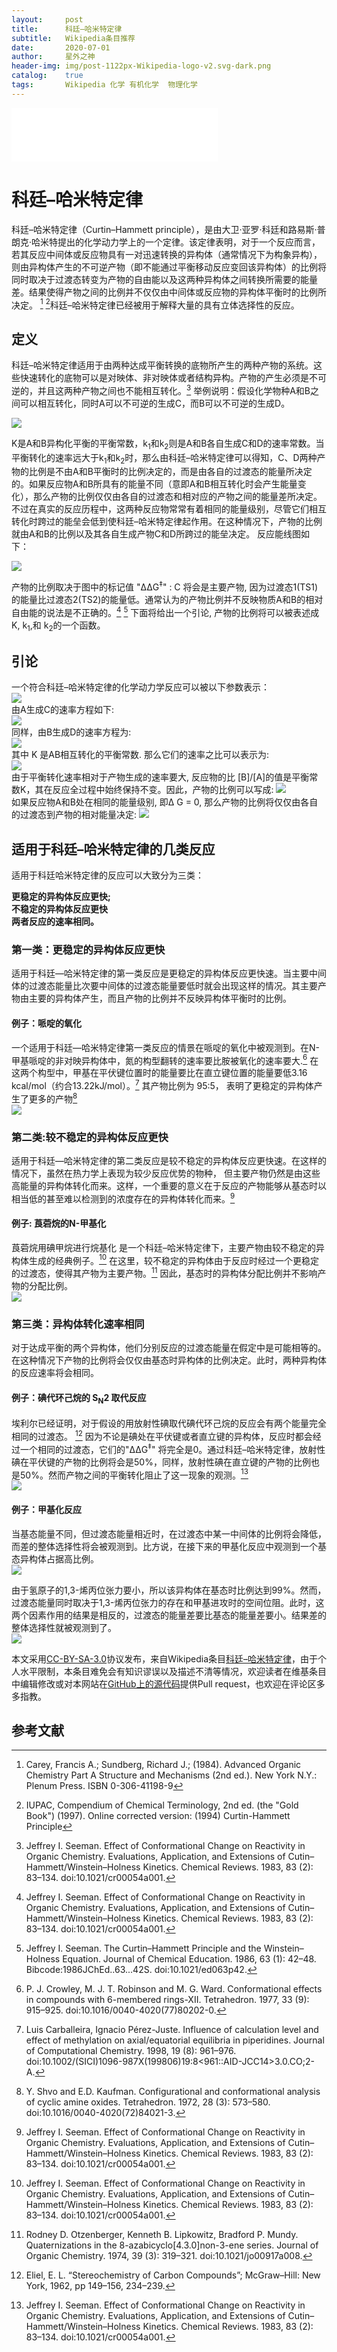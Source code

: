 ```yaml
---
layout:     post
title:      科廷–哈米特定律
subtitle:   Wikipedia条目推荐
date:       2020-07-01
author:     星外之神
header-img: img/post-1122px-Wikipedia-logo-v2.svg-dark.png
catalog:    true
tags:       Wikipedia 化学 有机化学  物理化学
---
```


<iframe frameborder="no" border="0" marginwidth="0" marginheight="0" width="330" height="86" src="//music.163.com/outchain/player?type=2&id=1391282017&auto=1&height=66"></iframe>

# 科廷–哈米特定律

科廷–哈米特定律（Curtin–Hammett principle），是由大卫·亚罗·科廷和路易斯·普朗克·哈米特提出的化学动力学上的一个定律。该定律表明，对于一个反应而言，若其反应中间体或反应物具有一对迅速转换的异构体（通常情况下为构象异构），则由异构体产生的不可逆产物（即不能通过平衡移动反应变回该异构体）的比例将同时取决于过渡态转变为产物的自由能以及这两种异构体之间转换所需要的能量差。结果使得产物之间的比例并不仅仅由中间体或反应物的异构体平衡时的比例所决定。 [^1] [^2]科廷–哈米特定律已经被用于解释大量的具有立体选择性的反应。

## 定义

科廷–哈米特定律适用于由两种达成平衡转换的底物所产生的两种产物的系统。这些快速转化的底物可以是对映体、非对映体或者结构异构。产物的产生必须是不可逆的，并且这两种产物之间也不能相互转化。[^3]
举例说明：假设化学物种A和B之间可以相互转化，同时A可以不可逆的生成C，而B可以不可逆的生成D。

![](/img/C-H原理平衡反应.svg)

K是A和B异构化平衡的平衡常数，k<sub>1</sub>和k<sub>2</sub>则是A和B各自生成C和D的速率常数。当平衡转化的速率远大于k<sub>1</sub>和k<sub>2</sub>时，那么由科廷–哈米特定律可以得知，C、D两种产物的比例是不由A和B平衡时的比例决定的，而是由各自的过渡态的能量所决定的。如果反应物A和B所具有的能量不同（意即A和B相互转化时会产生能量变化），那么产物的比例仅仅由各自的过渡态和相对应的产物之间的能量差所决定。不过在真实的反应历程中，这两种反应物常常有着相同的能量级别，尽管它们相互转化时跨过的能垒会低到使科廷–哈米特定律起作用。在这种情况下，产物的比例就由A和B的比例以及其各自生成产物C和D所跨过的能垒决定。
反应能线图如下：

![](/img/650px-Curtin-Hammett_Principle_Diagram.png)

产物的比例取决于图中的标记值 "ΔΔG<sup>‡</sup>"  : C 将会是主要产物, 因为过渡态1(TS1)的能量比过渡态2(TS2)的能量低。通常认为的产物比例并不反映物质A和B的相对自由能的说法是不正确的。[^3] [^4] 下面将给出一个引论, 产物的比例将可以被表述成 K, k<sub>1</sub>,和 k<sub>2</sub>的一个函数。

## 引论

一个符合科廷–哈米特定律的化学动力学反应可以被以下参数表示：  
![](/img/C-H原理述图3.svg)  
由A生成C的速率方程如下:  
![](/img/C-H原理述图4.svg)  
同样，由B生成D的速率方程为:  
![](/img/C-H原理述图5.svg)  
其中 K 是AB相互转化的平衡常数. 那么它们的速率之比可以表示为:  
![](/img/C-H原理述图6.svg)  
由于平衡转化速率相对于产物生成的速率要大, 反应物的比 [B]/[A]的值是平衡常数K，其在反应全过程中始终保持不变。因此，产物的比例可以写成:
![](/img/C-H原理述图7.svg)  
如果反应物A和B处在相同的能量级别, 即Δ G = 0, 那么产物的比例将仅仅由各自的过渡态到产物的相对能量决定:
![](/img/C-H原理述图8.svg)

## 适用于科廷–哈米特定律的几类反应

适用于科廷哈米特定律的反应可以大致分为三类：

**更稳定的异构体反应更快;**  
**不稳定的异构体反应更快**  
**两者反应的速率相同。**

### 第一类：更稳定的异构体反应更快

适用于科廷—哈米特定律的第一类反应是更稳定的异构体反应更快速。当主要中间体的过渡态能量比次要中间体的过渡态能量要低时就会出现这样的情况。其主要产物由主要的异构体产生，而且产物的比例并不反映异构体平衡时的比例。

#### 例子：哌啶的氧化

一个适用于科廷—哈米特定律第一类反应的情景在哌啶的氧化中被观测到。在N-甲基哌啶的非对映异构体中，氮的构型翻转的速率要比胺被氧化的速率要大.[^5] 在这两个构型中，甲基在平伏键位置时的能量要比在直立键位置的能量要低3.16 kcal/mol（约合13.22kJ/mol）。[^6] 其产物比例为 95:5， 表明了更稳定的异构体产生了更多的产物[^7]  
![](/img/C-H原理述图9.png)

### 第二类:较不稳定的异构体反应更快

适用于科廷—哈米特定律的第二类反应是较不稳定的异构体反应更快速。在这样的情况下，虽然在热力学上表现为较少反应优势的物种， 但主要产物仍然是由这些高能量的异构体转化而来。这样，一个重要的意义在于反应的产物能够从基态时以相当低的甚至难以检测到的浓度存在的异构体转化而来。[^3]

#### 例子: 莨菪烷的N-甲基化

莨菪烷用碘甲烷进行烷基化 是一个科廷–哈米特定律下，主要产物由较不稳定的异构体生成的经典例子。[^3] 在这里，较不稳定的异构体由于反应时经过一个更稳定的过渡态，使得其产物为主要产物。[^8] 因此，基态时的异构体分配比例并不影响产物的分配比例。  
![](/img/C-H原理述图10.png)

### 第三类：异构体转化速率相同

对于达成平衡的两个异构体，他们分别反应的过渡态能量在假定中是可能相等的。在这种情况下产物的比例将会仅仅由基态时异构体的比例决定。此时，两种异构体的反应速率将会相同。

#### 例子：碘代环己烷的 S<sub>N</sub>2 取代反应

埃利尔已经证明，对于假设的用放射性碘取代碘代环己烷的反应会有两个能量完全相同的过渡态。 [^9] 因为不论是碘处在平伏键或者直立键的异构体，反应时都会经过一个相同的过渡态，它们的"ΔΔG<sup>‡</sup>"  将完全是0。通过科廷–哈米特定律，放射性碘在平伏键的产物的比例将会是50%，同样，放射性碘在直立键的产物的比例也是50%。然而产物之间的平衡转化阻止了这一现象的观测。[^3]  
![](/img/C-H原理述图11.png)

#### 例子：甲基化反应

当基态能量不同，但过渡态能量相近时，在过渡态中某一中间体的比例将会降低，而差的整体选择性将会被观测到。比方说，在接下来的甲基化反应中观测到一个基态异构体占据高比例。  
![](/img/C-H原理述图12.png)

由于氢原子的1,3-烯丙位张力要小，所以该异构体在基态时比例达到99%。然而，过渡态能量同时取决于1,3-烯丙位张力的存在和甲基进攻时的空间位阻。此时，这两个因素作用的结果是相反的，过渡态的能量差要比基态的能量差要小。结果差的整体选择性就被观测到了。  
![](/img/C-H原理述图13.png)

本文采用[CC-BY-SA-3.0](https://creativecommons.org/licenses/by-sa/3.0/)协议发布，来自Wikipedia条目[科廷–哈米特定律](https://zh.wikipedia.org/wiki/%E7%A7%91%E5%BB%B7%E2%80%93%E5%93%88%E7%B1%B3%E7%89%B9%E5%AE%9A%E5%BE%8B)，由于个人水平限制，本条目难免会有知识谬误以及描述不清等情况，欢迎读者在维基条目中编辑修改或对本网站在[GitHub上的源代码](https://github.com/wszqkzqk/wszqkzqk.github.io)提供Pull request，也欢迎在评论区多多指教。

## 参考文献

[^1]: Carey, Francis A.; Sundberg, Richard J.; (1984). Advanced Organic Chemistry Part A Structure and Mechanisms (2nd ed.). New York N.Y.: Plenum Press. ISBN 0-306-41198-9
 
[^2]: IUPAC, Compendium of Chemical Terminology, 2nd ed. (the "Gold Book") (1997). Online corrected version: (1994) Curtin-Hammett Principle
 
[^3]: Jeffrey I. Seeman. Effect of Conformational Change on Reactivity in Organic Chemistry. Evaluations, Application, and Extensions of Cutin–Hammett/Winstein–Holness Kinetics. Chemical Reviews. 1983, 83 (2): 83–134. doi:10.1021/cr00054a001.
 
[^4]: Jeffrey I. Seeman. The Curtin–Hammett Principle and the Winstein–Holness Equation. Journal of Chemical Education. 1986, 63 (1): 42–48. Bibcode:1986JChEd..63...42S. doi:10.1021/ed063p42.
 
[^5]: P. J. Crowley, M. J. T. Robinson and M. G. Ward. Conformational effects in compounds with 6-membered rings-XII. Tetrahedron. 1977, 33 (9): 915–925. doi:10.1016/0040-4020(77)80202-0.
 
[^6]: Luis Carballeira, Ignacio Pérez-Juste. Influence of calculation level and effect of methylation on axial/equatorial equilibria in piperidines. Journal of Computational Chemistry. 1998, 19 (8): 961–976. doi:10.1002/(SICI)1096-987X(199806)19:8<961::AID-JCC14>3.0.CO;2-A.
 
[^7]: Y. Shvo and E.D. Kaufman. Configurational and conformational analysis of cyclic amine oxides. Tetrahedron. 1972, 28 (3): 573–580. doi:10.1016/0040-4020(72)84021-3.
 
[^8]: Rodney D. Otzenberger, Kenneth B. Lipkowitz, Bradford P. Mundy. Quaternizations in the 8-azabicyclo[4.3.0]non-3-ene series. Journal of Organic Chemistry. 1974, 39 (3): 319–321. doi:10.1021/jo00917a008.
 
[^9]: Eliel, E. L. “Stereochemistry of Carbon Compounds”; McGraw–Hill: New York, 1962, pp 149–156, 234–239.
 
[^10]: Giese, B.; Kopping, B.; Gobel, T.; Dickhaut, J.; Thoma, G.; Kulicke, K.; Trach, F. Organic Reactions. 2004.
